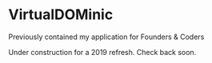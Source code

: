 # VirtualDOMinic

Previously contained my application for Founders & Coders

Under construction for a 2019 refresh. Check back soon.